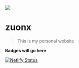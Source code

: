 <img src="https://i.loli.net/2019/03/03/5c7ac2cd8ec75.jpg">

# zuonx

> This is my personal website

**Badges will go here**

[![Netlify Status](https://api.netlify.com/api/v1/badges/1eab65c2-8507-4227-b04b-10958cd9618d/deploy-status)](https://app.netlify.com/sites/zuonx/deploys)
